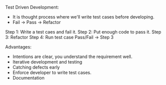 Test Driven Development:
- It is thought process where we'll write test cases before developing.
- Fail -> Pass -> Refactor

Step 1: Write a test caes and fail it.
Step 2: Put enough code to pass it.
Step 3: Refactor
Step 4: Run test case Pass/Fail -> Step 3

Advantages:
- Intentions are clear, you understand the requirement well.
- Iterative development and testing
- Catching defects early
- Enforce developer to write test cases.
- Documentation

